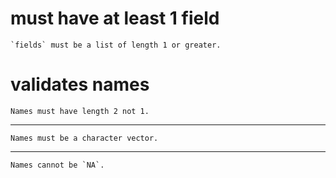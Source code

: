 # must have at least 1 field

    `fields` must be a list of length 1 or greater.

# validates names

    Names must have length 2 not 1.

---

    Names must be a character vector.

---

    Names cannot be `NA`.

